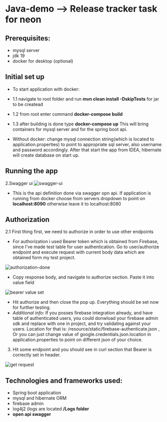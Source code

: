 # Java-demo --> Release tracker task for neon

## Prerequisites:
- mysql server
- jdk 19
- docker for desktop (optional)

## Initial set up
- To start application with docker:
- 1.1 navigate to root folder and run <b>mvn clean install -DskipTests</b> for jar to be createad
- 1.2 from root enter command <b>docker-compose build</b>
- 1.3 after building is done type <b>docker-compose up</b> This will bring containers for mysql server and for the spring boot api.

- Without docker: change mysql connection string(which is located to application.properties) to point to appropriate sql server, also username and password accordingly. After that start the app from IDEA, hibernate will create database on start up.

## Running the app

2.Swagger ui 
![swagger-ui](https://user-images.githubusercontent.com/2013682/219371027-08496ce5-d327-4ceb-9ce7-bae4c1855c26.PNG)

- This is the api definition done via swagger opn api. If application is running from docker choose from servers dropdown to point on <b>localhost:8090</b> otherwise leave it to localhost:8080

## Authorization
2.1 First thing first, we need to authorize in order to use other endpoints
- For authorization i used Bearer token which is obtained from Firebase, since I've made test table for user authentication.
  Go to user/authorize endpoint and execute request with current body data which are obtained form my test project.
    
![authorization-done](https://user-images.githubusercontent.com/2013682/219372721-7cafe562-80c2-4769-8e0b-d0cbb45de352.PNG)

- Copy response body, and navigate to authorize section. Paste it into value field

![bearer value set](https://user-images.githubusercontent.com/2013682/219373732-71d9b734-4a20-4d0f-a87d-bc07ba2cec1d.PNG)

 - Hit authorize and then close the pop up. Everything should be set now for further testing.
 - <i> Additional info:</i> If you posses firebase  integration already, and have table of authenticated users, you could donwload your firebase admin sdk and 
replace with one in project, and try validating against your users. Location for that is: /resource/static/firebase-authenticate.json , Or you can just change value of google.credentials.json.location in application.properties to point on different json of your choice.


3. Hit some endpoint and you should see in curl section that Bearer is correctly set in header.

![get request](https://user-images.githubusercontent.com/2013682/219374168-f679e1f6-f4ee-4f56-bdd5-f566009c244e.PNG)

## Technologies and frameworks used:
- Spring boot application 
- mysql and hibernate ORM
- firebase admin
- log4j2 (logs are located  <b>/Logs<b> folder
- open api swagger 

